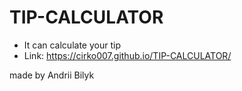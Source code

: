 # TIP-CALCULATOR

- It can calculate your tip
- Link: https://cirko007.github.io/TIP-CALCULATOR/

made by Andrii Bilyk
